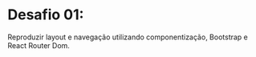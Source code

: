 # Desafio 01: 
Reproduzir layout e navegação utilizando componentização, Bootstrap e React Router Dom.